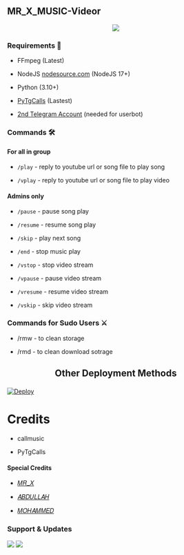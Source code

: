 <h2 align="centre">MR_X_MUSIC-Videor</h2>

<p align="center">

  <img src="https://telegra.ph/file/77b2be38be8f2ad8a185a.jpg">

</p>

<h3>Requirements 📝</h3>

- FFmpeg (Latest)

- NodeJS [nodesource.com](https://nodesource.com/) (NodeJS 17+)

- Python (3.10+)

- [PyTgCalls](https://github.com/pytgcalls/pytgcalls) (Lastest)

- [2nd Telegram Account](https://telegram.org/blog/themes-accounts#multiple-accounts) (needed for userbot)

### Commands 🛠

#### For all in group

- `/play` - reply to youtube url or song file to play song

- `/vplay` - reply to youtube url or song file to play video

#### Admins only

- `/pause` - pause song play

- `/resume` - resume song play

- `/skip` - play next song

- `/end` - stop music play

- `/vstop` - stop video stream

- `/vpause` - pause video stream

- `/vresume` - resume video stream

- `/vskip` - skip video stream

### Commands for Sudo Users ⚔️

- /rmw - to clean storage

- /rmd - to clean download sotrage

<h2 align="center">

   Other Deployment Methods

</h2>

<p align="center">

 

[![Deploy](https://www.herokucdn.com/deploy/button.svg)](https://heroku.com/deploy?template=https://github.com/Abdulrahmman8894/MR_X_MUSIC-Video)



# Credits

- callmusic 

- PyTgCalls

#### Special Credits

- [𝑀𝑅_𝑋](https://t.me/MR_X_N)

- [𝐴𝐵𝐷𝑈𝐿𝐿𝐴𝐻](https://t.me/MR_X_N3)

- [𝑀𝑂𝐻𝐴𝑀𝑀𝐸𝐷](https://t.me/MR_X_N2)

### Support & Updates 

<a href="https://t.me/SULTAN1_1B"><img src="https://img.shields.io/badge/Join-Group%20Support-red.svg?style=for-the-badge&logo=Telegram"></a> <a href="https://t.me/MR_X_N_2"><img src="https://img.shields.io/badge/Join-Updates%20Channel-white.svg?style=for-the-badge&logo=Telegram"></a>
